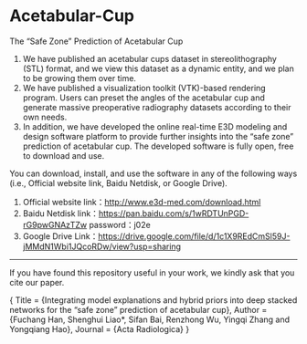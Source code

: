 # Acetabular-Cup
The “Safe Zone” Prediction of Acetabular Cup

  1. We have published an acetabular cups dataset in stereolithography (STL) format, and we view this dataset as a dynamic entity, and we plan to be growing them over time.
  2. We have published a visualization toolkit (VTK)-based rendering program. Users can preset the angles of the acetabular cup and generate massive preoperative radiography datasets according to their own needs. 
  3. In addition, we have developed the online real-time E3D modeling and design software platform to provide further insights into the “safe zone” prediction of acetabular cup. The developed software is fully open, free to download and use.

You can download, install, and use the software in any of the following ways (i.e., Official website link, Baidu Netdisk, or Google Drive).
1.	Official website link：http://www.e3d-med.com/download.html
2.	Baidu Netdisk
link：https://pan.baidu.com/s/1wRDTUnPGD-rG9pwGNAzTZw
password：j02e
3.	Google Drive
Link：https://drive.google.com/file/d/1c1X9REdCmSl59J-jMMdN1Wbi1JQcoRDw/view?usp=sharing

---------------------------------------------------------------------------------------------
If you have found this repository useful in your work, we kindly ask that you cite our paper.

{
Title = {Integrating model explanations and hybrid priors into deep stacked networks for the “safe zone” prediction of acetabular cup},
Author = {Fuchang Han, Shenghui Liao*, Sifan Bai, Renzhong Wu, Yingqi Zhang and Yongqiang Hao},
Journal = {Acta Radiologica}
}

